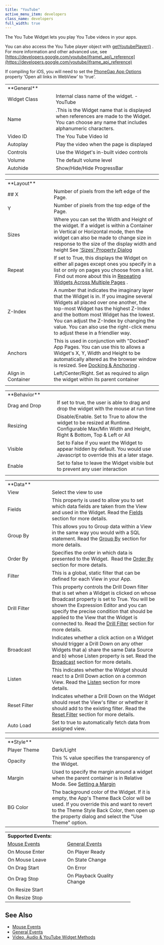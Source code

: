 ```yaml
---
title: "YouTube"
active_menu_item: developers
class_name: developers
full_width: true
---
```



The You Tube Widget lets you play You Tube videos in your apps.

You can also access the You Tube player object with [getYoutubePlayer()](/developers/documentation/scripting-apis/client-api/widget-object-functions/video-audio-youtube-widget/getyoutubeplayer) . For more information and other advanced use, see [https://developers.google.com/youtube/iframe\_api\_reference](https://developers.google.com/youtube/iframe_api_reference)

If compiling for iOS, you will need to set the [PhoneGap App Options](/developers/documentation/ac-mobile-build-phonegap/apps-developed-with-application-craft/enabling-device-features) property 'Open all links in WebView' to 'true'.

<table>
<tr>
<td width="156">
<a id="general"> </a> **General**

</td>
<td width="24">
</td>
<td width="762">
</td>
</tr>
<tr>
<td width="156">
Widget Class

</td>
<td width="24">
</td>
<td width="762">
Internal class name of the widget. -YouTube

</td>
</tr>
<tr>
<td width="156">
Name

</td>
<td width="24">
</td>
<td width="762">
.This is the Widget name that is displayed when references are made to the Widget. You can choose any name that includes alphanumeric characters.

</td>
</tr>
<tr>
<td width="156">
Video ID

</td>
<td width="24">
</td>
<td width="762">
The You Tube Video Id

</td>
</tr>
<tr>
<td width="156">
Autoplay

</td>
<td width="24">
</td>
<td width="762">
Play the video when the page is displayed

</td>
</tr>
<tr>
<td width="156">
Controls

</td>
<td width="24">
</td>
<td width="762">
Use the Widget's in-built video controls

</td>
</tr>
<tr>
<td width="156">
Volume

</td>
<td width="24">
</td>
<td width="762">
The default volume level

</td>
</tr>
<tr>
<td width="156">
Autohide

</td>
<td width="24">
</td>
<td width="762">
Show/Hide/Hide ProgressBar

</td>
</tr>
<tr>
<td width="156">
</td>
<td width="24">
</td>
<td width="762">
</td>
</tr>
</table>
<table>
<tr>
<td width="155">
<a id="layout"> </a> **Layout**

</td>
<td width="22">
</td>
<td width="765">
</td>
</tr>
<tr>
<td width="155">
## X

</td>
<td width="22">
</td>
<td width="765">
Number of pixels from the left edge of the Page.

</td>
</tr>
<tr>
<td width="155">
Y

</td>
<td width="22">
</td>
<td width="765">
Number of pixels from the top edge of the Page.

</td>
</tr>
<tr>
<td width="155">
Sizes

</td>
<td width="22">
</td>
<td width="765">
  Where you can set the Width and Height of the widget. If a widget is within a Container in Vertical or Horizontal mode, then the widget can also be made to change size in response to the size of the display width and height See <a href="/developers/documentation/product-guide/content-and-app-layout/responsive-adaptive-fluid-design/sizes-property-dialog">'Sizes' Property Dialog</a>

</td>
</tr>
<tr>
<td width="155">
Repeat

</td>
<td width="22">
</td>
<td width="765">
  If set to True, this displays the Widget on either all pages except ones you specify in a list or only on pages you choose from a list.  Find out more about this in <a href="/developers/documentation/product-guide/content-and-app-layout/editing-and-laying-out-reference/repeating-widgets-across-multi">Repeating Widgets Across Multiple Pages</a> .

</td>
</tr>
<tr>
<td width="155">
Z-Index

</td>
<td width="22">
</td>
<td width="765">
A number that indicates the imaginary layer that the Widget is in. If you imagine several Widgets all placed over one another, the top-most Widget has the highest Z-Index and the bottom most Widget has the lowest. You can adjust the Z-Index by changing the value. You can also use the right-click menu to adjust these in a friendlier way.

</td>
</tr>
<tr>
<td width="155">
Anchors

</td>
<td width="22">
</td>
<td width="765">
  This is used in conjunction with "Docked" App Pages. You can use this to allows a Widget's X, Y, Width and Height to be automatically altered as the browser window is resized. See <a href="/developers/documentation/product-guide/content-and-app-layout/editing-and-laying-out-reference/widget-anchoring">Docking & Anchoring</a> .

</td>
</tr>
<tr>
<td width="155">
Align in Container

</td>
<td width="22">
</td>
<td width="765">
Left/Center/Right. Set as required to align the widget within its parent container

</td>
</tr>
<tr>
<td width="155">
</td>
<td width="22">
</td>
<td width="765">
</td>
</tr>
</table>
<table>
<tr>
<td width="154">
<a id="behavior"> </a> **Behavior**

</td>
<td width="22">
</td>
<td width="766">
</td>
</tr>
<tr>
<td width="154">
Drag and Drop

</td>
<td width="22">
</td>
<td width="766">
If set to true, the user is able to drag and drop the widget with the mouse at run time

</td>
</tr>
<tr>
<td width="154">
Resizing

</td>
<td width="22">
</td>
<td width="766">
Disable/Enable. Set to True to allow the widget to be resized at Runtime. Configurable Max/Min Width and Height, Right & Bottom, Top & Left or All

</td>
</tr>
<tr>
<td width="154">
Visible

</td>
<td width="22">
</td>
<td width="766">
Set to False if you want the Widget to appear hidden by default. You would use Javascript to override this at a later stage.

</td>
</tr>
<tr>
<td width="154">
Enable

</td>
<td width="22">
</td>
<td width="766">
Set to false to leave the Widget visible but to prevent any user interaction

</td>
</tr>
<tr>
<td width="154">
</td>
<td width="22">
</td>
<td width="766">
</td>
</tr>
</table>
<table>
<tr>
<td width="148">
<a id="data"> </a> **Data**

</td>
<td width="29">
</td>
<td width="765">
</td>
</tr>
<tr>
<td width="148">
View

</td>
<td width="29">
</td>
<td width="765">
Select the view to use

</td>
</tr>
<tr>
<td width="148">
Fields

</td>
<td width="29">
</td>
<td width="765">
  This property is used to allow you to set which data fields are taken from the View and used in the Widget. Read the <a href="/developers/documentation/product-guide/advanced-features/data-integration-reporting-dashboards/data-section-properties/fields/">Fields</a> section for more details.

</td>
</tr>
<tr>
<td width="148">
Group By

</td>
<td width="29">
</td>
<td width="765">
  This allows you to Group data within a View in the same way you would with a SQL statement. Read the <a href="/developers/documentation/product-guide/advanced-features/data-integration-reporting-dashboards/data-section-properties/fiieldsgroup-by">Group By</a> section for more details.

</td>
</tr>
<tr>
<td width="148">
Order By

</td>
<td width="29">
</td>
<td width="765">
  Specifies the order in which data is presented to the Widget.  Read the <a href="/developers/documentation/product-guide/advanced-features/data-integration-reporting-dashboards/data-section-properties/order-by">Order By</a> section for more details.

</td>
</tr>
<tr>
<td width="148">
Filter

</td>
<td width="29">
</td>
<td width="765">
This is a global, static filter that can be defined for each View in your App.

</td>
</tr>
<tr>
<td width="148">
Drill Filter

</td>
<td width="29">
</td>
<td width="765">
  This property controls the Drill Down filter that is set when a Widget is clicked on whose Broadcast property is set to True. You will be shown the Expression Editor and you can specify the precise condition that should be applied to the View that the Widget is connected to. Read the <a href="/developers/documentation/product-guide/advanced-features/data-integration-reporting-dashboards/data-section-properties/drill-filter">Drill Filter</a> section for more details.

</td>
</tr>
<tr>
<td width="148">
Broadcast

</td>
<td width="29">
</td>
<td width="765">
  Indicates whether a click action on a Widget should trigger a Drill Down on any other Widgets that a) share the same Data Source and b) whose Listen property is set. Read the <a href="/developers/documentation/product-guide/advanced-features/data-integration-reporting-dashboards/data-section-properties/broadcast">Broadcast</a> section for more details.

</td>
</tr>
<tr>
<td width="148">
Listen

</td>
<td width="29">
</td>
<td width="765">
  This indicates whether the Widget should react to a Drill Down action on a common View. Read the <a href="/developers/documentation/product-guide/advanced-features/data-integration-reporting-dashboards/data-section-properties/listen">Listen</a> section for more details.

</td>
</tr>
<tr>
<td width="148">
Reset Filter

</td>
<td width="29">
</td>
<td width="765">
  Indicates whether a Drill Down on the Widget should reset the View's filter or whether it should add to the existing filter. Read the <a href="/developers/documentation/product-guide/advanced-features/data-integration-reporting-dashboards/data-section-properties/reset-filter">Reset Filter</a> section for more details.

</td>
</tr>
<tr>
<td width="148">
Auto Load

</td>
<td width="29">
</td>
<td width="765">
Set to true to automatically fetch data from assigned view.

</td>
</tr>
</table>
<table>
<tr>
<td width="148">
<a id="style"> </a> **Style**

</td>
<td width="26">
</td>
<td width="768">
</td>
</tr>
<tr>
<td width="148">
Player Theme

</td>
<td width="26">
</td>
<td width="768">
Dark/Light

</td>
</tr>
<tr>
<td width="148">
Opacity

</td>
<td width="26">
</td>
<td width="768">
This % value specifies the transparency of the Widget.

</td>
</tr>
<tr>
<td width="148">
Margin

</td>
<td width="26">
</td>
<td width="768">
  Used to specify the margin around a widget when the parent container is in Relative Mode. See <a href="/developers/documentation/product-guide/content-and-app-layout/introduction/setting-a-margin">Setting a Margin</a>

</td>
</tr>
<tr>
<td width="148">
BG Color

</td>
<td width="26">
</td>
<td width="768">
The background color of the Widget. If it is empty, the App's Theme Back Color will be used. If you override this and want to revert to the Theme Style Back Color, then open up the property dialog and select the "Use Theme" option.

</td>
</tr>
</table>

<table>
<tr>
<td width="148">
  <strong>Supported Events:</strong>

</td>
<td width="15">
</td>
<td width="200">
</td>
</tr>
<tr>
<td width="148">
  <a href="/developers/documentation/product-guide/widget-properties-events/events/event-reference-list/mouse-events">Mouse Events</a>

</td>
<td width="15">
</td>
<td width="200">
  <a href="/developers/documentation/product-guide/widget-properties-events/events/event-reference-list/general-events">General Events</a>

</td>
</tr>
<tr>
<td width="148">
On Mouse Enter

</td>
<td width="15">
</td>
<td width="200">
On Player Ready

</td>
</tr>
<tr>
<td width="148">
On Mouse Leave

</td>
<td width="15">
</td>
<td width="200">
On State Change

</td>
</tr>
<tr>
<td width="148">
On Drag Start

</td>
<td width="15">
</td>
<td width="200">
On Error

</td>
</tr>
<tr>
<td width="148">
On Drag Stop

</td>
<td width="15">
</td>
<td width="200">
On Playback Quality Change

</td>
</tr>
<tr>
<td width="148">
On Resize Start

</td>
<td width="15">
</td>
<td width="200">
</td>
</tr>
<tr>
<td width="148">
On Resize Stop

</td>
<td width="15">
</td>
<td width="200">
</td>
</tr>
</table>

## See Also

 - [Mouse Events](/developers/documentation/product-guide/widget-properties-events/events/event-reference-list/mouse-events)
 - [General Events](/developers/documentation/product-guide/widget-properties-events/events/event-reference-list/general-events)
 - [Video, Audio & YouTube Widget Methods](/developers/documentation/scripting-apis/client-api/widget-object-functions/video-audio-youtube-widget/)

